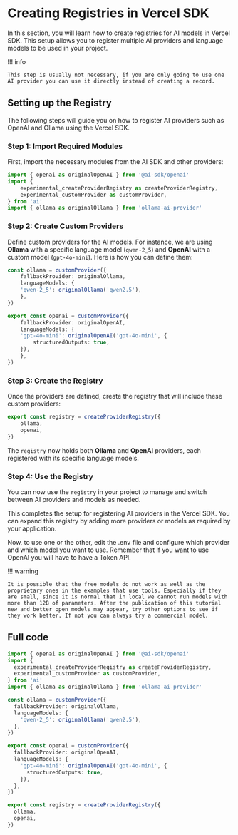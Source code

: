 # Creating Registries in Vercel SDK

In this section, you will learn how to create registries for AI models in Vercel SDK. This setup allows you to register multiple AI providers and language models to be used in your project.

!!! info

    This step is usually not necessary, if you are only going to use one AI provider you can use it directly instead of creating a record.

## Setting up the Registry

The following steps will guide you on how to register AI providers such as OpenAI and Ollama using the Vercel SDK.

### Step 1: Import Required Modules

First, import the necessary modules from the AI SDK and other providers:

```ts
import { openai as originalOpenAI } from '@ai-sdk/openai'
import {
    experimental_createProviderRegistry as createProviderRegistry,
    experimental_customProvider as customProvider,
} from 'ai'
import { ollama as originalOllama } from 'ollama-ai-provider'
```

### Step 2: Create Custom Providers

Define custom providers for the AI models. For instance, we are using **Ollama** with a specific language model (`qwen-2_5`) and **OpenAI** with a custom model (`gpt-4o-mini`). Here is how you can define them:

```ts
const ollama = customProvider({
    fallbackProvider: originalOllama,
    languageModels: {
    'qwen-2_5': originalOllama('qwen2.5'),
    },
})

export const openai = customProvider({
    fallbackProvider: originalOpenAI,
    languageModels: {
    'gpt-4o-mini': originalOpenAI('gpt-4o-mini', {
        structuredOutputs: true,
    }),
    },
})
```

### Step 3: Create the Registry

Once the providers are defined, create the registry that will include these custom providers:

```ts
export const registry = createProviderRegistry({
    ollama,
    openai,
})
```

The `registry` now holds both **Ollama** and **OpenAI** providers, each registered with its specific language models.

### Step 4: Use the Registry

You can now use the `registry` in your project to manage and switch between AI providers and models as needed.

This completes the setup for registering AI providers in the Vercel SDK. You can expand this registry by adding more providers or models as required by your application.

Now, to use one or the other, edit the .env file and configure which provider and which model you want to use. Remember that if you want to use OpenAI you will have to have a Token API.

!!! warning

    It is possible that the free models do not work as well as the proprietary ones in the examples that use tools. Especially if they are small, since it is normal that in local we cannot run models with more than 12B of parameters. After the publication of this tutorial new and better open models may appear, try other options to see if they work better. If not you can always try a commercial model.


## Full code

```ts title="src/lib/ai/setup-registry.ts"
import { openai as originalOpenAI } from '@ai-sdk/openai'
import {
  experimental_createProviderRegistry as createProviderRegistry,
  experimental_customProvider as customProvider,
} from 'ai'
import { ollama as originalOllama } from 'ollama-ai-provider'

const ollama = customProvider({
  fallbackProvider: originalOllama,
  languageModels: {
    'qwen-2_5': originalOllama('qwen2.5'),
  },
})

export const openai = customProvider({
  fallbackProvider: originalOpenAI,
  languageModels: {
    'gpt-4o-mini': originalOpenAI('gpt-4o-mini', {
      structuredOutputs: true,
    }),
  },
})

export const registry = createProviderRegistry({
  ollama,
  openai,
})
```